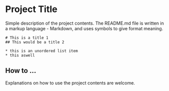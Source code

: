 # Project Title

Simple description of the project contents. The README.md file is written in a markup language - Markdown, and uses symbols to give format meaning. 

```
# This is a title 1
## This would be a title 2

* this is an unordered list item
* this aswell
```

## How to ...

Explanations on how to use the project contents are welcome.
